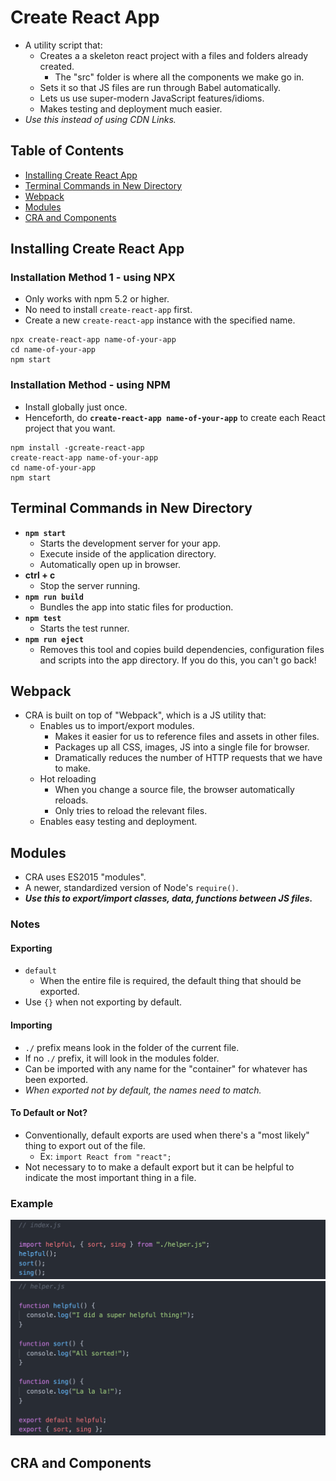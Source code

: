 # Create React App
- A utility script that:
  - Creates a a skeleton react project with a files and folders already created.
    - The "src" folder is where all the components we make go in.
  - Sets it so that JS files are run through Babel automatically.
  - Lets us use super-modern JavaScript features/idioms.
  - Makes testing and deployment much easier.
- *Use this instead of using CDN Links.*

## Table of Contents
- [Installing Create React App](#installing-create-react-app)
- [Terminal Commands in New Directory](#terminal-commands-in-new-directory)
- [Webpack](#webpack)
- [Modules](#modules)
- [CRA and Components](#cra-and-components)

## Installing Create React App
### Installation Method 1 - using NPX
- Only works with npm 5.2 or higher.
- No need to install `create-react-app` first.
- Create a new `create-react-app` instance with the specified name.
```
npx create-react-app name-of-your-app
cd name-of-your-app
npm start
```
### Installation Method - using NPM
- Install globally just once.
- Henceforth, do **`create-react-app name-of-your-app`** to create each React project that you want.
```
npm install -gcreate-react-app
create-react-app name-of-your-app
cd name-of-your-app
npm start
```

## Terminal Commands in New Directory
- **`npm start`**
  - Starts the development server for your app.
  - Execute inside of the application directory.
  - Automatically open up in browser.
- **ctrl + c**
  - Stop the server running.
- **`npm run build`**
  - Bundles the app into static files for production.
- **`npm test`**
  - Starts the test runner.
- **`npm run eject`**
  - Removes this tool and copies build dependencies, configuration files and scripts into the app directory. If you do this, you can't go back!

## Webpack
- CRA is built on top of "Webpack", which is a JS utility that:
  - Enables us to import/export modules.
    - Makes it easier for us to reference files and assets in other files.
    - Packages up all CSS, images, JS into a single file for browser.
    - Dramatically reduces the number of HTTP requests that we have to make.
  - Hot reloading
    - When you change a source file, the browser automatically reloads.
    - Only tries to reload the relevant files.
  - Enables easy testing and deployment.

## Modules
- CRA uses ES2015 "modules".
- A newer, standardized version of Node's `require()`.
- ***Use this to export/import classes, data, functions between JS files.***
### Notes
#### Exporting
  - `default`
    - When the entire file is required, the default thing that should be exported.
  - Use `{}` when not exporting by default.
#### Importing
  - `./` prefix means look in the folder of the current file.
  - If no `./` prefix, it will look in the modules folder.
  - Can be imported with any name for the "container" for whatever has been exported.
  - *When exported not by default, the names need to match.*
#### To Default or Not?
- Conventionally, default exports are used when there's a "most likely" thing to export out of the file.
  - Ex: `import React from "react";`
- Not necessary to to make a default export but it can be helpful to indicate the most important thing in a file.
### Example
![Modules Example index.js](refImg/modules-example-index-js.png)
![Modules Example helper.js](refImg/modules-example-helper-js.png)

## CRA and Components





